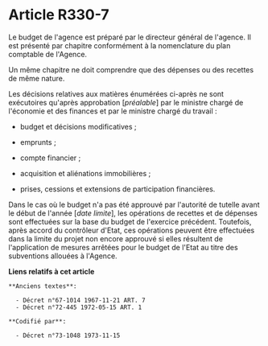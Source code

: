 # Article R330-7

Le budget de l'agence est préparé par le directeur général de l'agence. Il est présenté par chapitre conformément à la
nomenclature du plan comptable de l'Agence.

Un même chapitre ne doit comprendre que des dépenses ou des recettes de même nature.

Les décisions relatives aux matières énumérées ci-après ne sont exécutoires qu'après approbation [*préalable*] par le
ministre chargé de l'économie et des finances et par le ministre chargé du travail :

- budget et décisions modificatives ;

- emprunts ;

- compte financier ;

- acquisition et aliénations immobilières ;

- prises, cessions et extensions de participation financières.

Dans le cas où le budget n'a pas été approuvé par l'autorité de tutelle avant le début de l'année [*date limite*], les
opérations de recettes et de dépenses sont effectuées sur la base du budget de l'exercice précédent. Toutefois, après accord
du contrôleur d'Etat, ces opérations peuvent être effectuées dans la limite du projet non encore approuvé si elles résultent
de l'application de mesures arrêtées pour le budget de l'Etat au titre des subventions allouées à l'Agence.

**Liens relatifs à cet article**

	**Anciens textes**:

	  - Décret n°67-1014 1967-11-21 ART. 7
	  - Décret n°72-445 1972-05-15 ART. 1

	**Codifié par**:

	  - Décret n°73-1048 1973-11-15
